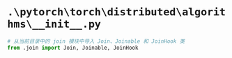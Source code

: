 # `.\pytorch\torch\distributed\algorithms\__init__.py`

```py
# 从当前目录中的 join 模块中导入 Join、Joinable 和 JoinHook 类
from .join import Join, Joinable, JoinHook
```